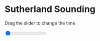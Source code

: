 <h1>Sutherland Sounding</h1>
<p>Drag the slider to change the time</p>

<div class="slidecontainer">
<input oninput='setImage(this)' class="slider" type="range" min="0" max="5" value="0" step="1" />
<img id='img'/>
</div>

<script>
var img = document.getElementById('img');
var img_array = ['/assets/images/skwt/skd_sul_wrfout_d01_2020-06-14_12:00:00.png',
'/assets/images/skwt/skd_sul_wrfout_d01_2020-06-14_18:00:00.png',
'/assets/images/skwt/skd_sul_wrfout_d01_2020-06-15_00:00:00.png',
'/assets/images/skwt/skd_sul_wrfout_d01_2020-06-15_06:00:00.png',
'/assets/images/skwt/skd_sul_wrfout_d01_2020-06-15_12:00:00.png',];
function setImage(obj)
{
        var value = obj.value;
        img.src = img_array[value];

}
</script>
